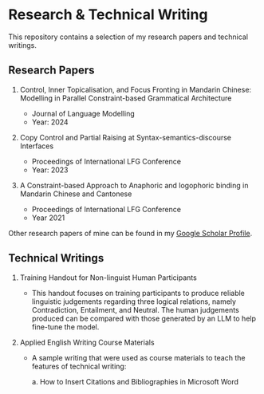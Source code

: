 # Research & Technical Writing
This repository contains a selection of my research papers and technical writings.

## Research Papers

1. Control, Inner Topicalisation, and Focus Fronting in Mandarin Chinese: Modelling in Parallel Constraint-based Grammatical Architecture
      - Journal of Language Modelling
      - Year: 2024
   
2.  Copy Control and Partial Raising at Syntax-semantics-discourse Interfaces
      - Proceedings of International LFG Conference
      - Year: 2023
     
3.  A Constraint-based Approach to Anaphoric and logophoric binding in Mandarin Chinese and Cantonese
      - Proceedings of International LFG Conference
      - Year 2021

Other research papers of mine can be found in my [Google Scholar Profile](https://scholar.google.com/citations?user=51BdeosAAAAJ&hl=zh-TW).

## Technical Writings

1. Training Handout for Non-linguist Human Participants
   - This handout focuses on training participants to produce reliable linguistic judgements regarding three logical relations, namely Contradiction, Entailment, and Neutral. The human judgements produced can be compared with those generated by an LLM to help fine-tune the model.
     
2. Applied English Writing Course Materials
      
      - A sample writing that were used as course materials to teach the features of technical writing:
   
         a. How to Insert Citations and Bibliographies in Microsoft Word
